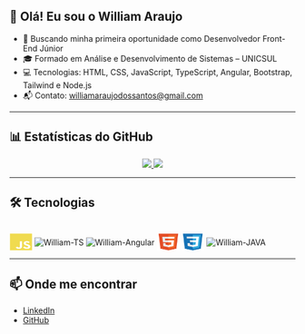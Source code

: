 ## 👋 Olá! Eu sou o William Araujo

- 🎯 Buscando minha primeira oportunidade como Desenvolvedor Front-End Júnior  
- 🎓 Formado em Análise e Desenvolvimento de Sistemas – UNICSUL  
- 💻 Tecnologias: HTML, CSS, JavaScript, TypeScript, Angular, Bootstrap, Tailwind e Node.js  
- 📬 Contato: williamaraujodossantos@gmail.com  

---

## 📊 Estatísticas do GitHub

<div align="center">
  <a href="https://github.com/william3002">
    <img height="180em" src="https://github-readme-stats.vercel.app/api?username=william3002&show_icons=true&theme=dracula&include_all_commits=true&count_private=true"/>
    <img height="180em" src="https://github-readme-stats.vercel.app/api/top-langs/?username=william3002&layout=compact&langs_count=7&theme=dracula"/>
  </a>
</div>

---

## 🛠️ Tecnologias

<div style="display: inline_block"><br>
  <img align="center" alt="William-Js" height="30" width="40" src="https://raw.githubusercontent.com/devicons/devicon/master/icons/javascript/javascript-plain.svg">
  <img align="center" alt="William-TS" height="30" width="40" src="https://cdn.jsdelivr.net/gh/devicons/devicon/icons/typescript/typescript-original.svg">
  <img align="center" alt="William-Angular" height="30" width="40" src="https://cdn.jsdelivr.net/gh/devicons/devicon/icons/angularjs/angularjs-original.svg">
  <img align="center" alt="William-HTML" height="30" width="40" src="https://raw.githubusercontent.com/devicons/devicon/master/icons/html5/html5-original.svg">
  <img align="center" alt="William-CSS" height="30" width="40" src="https://raw.githubusercontent.com/devicons/devicon/master/icons/css3/css3-original.svg">
  <img align="center" alt="William-JAVA" height="30" width="40" src="https://cdn.jsdelivr.net/gh/devicons/devicon/icons/java/java-original.svg">
</div>

---

## 📫 Onde me encontrar

- [LinkedIn](https://www.linkedin.com/in/william-araujo-3a6680256/)  
- [GitHub](https://github.com/william3002)  
